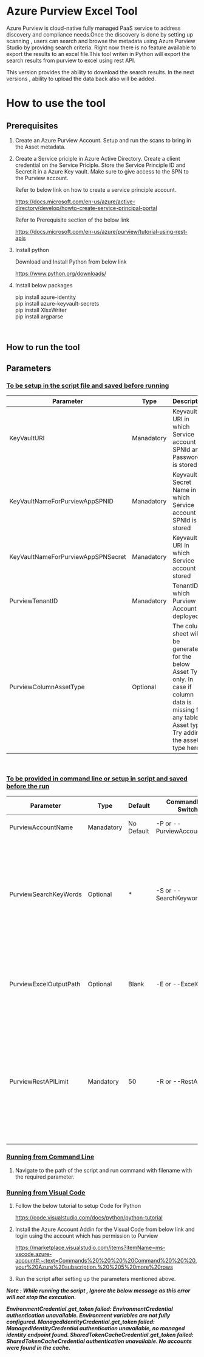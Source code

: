 # Azure Purview Excel Tool

Azure Purview is cloud-native fully managed PaaS service to address discovery and compliance needs.Once the discovery is done by setting up scanning , users can search and browse the metadata using Azure Purview Studio by providng search criteria. Right now there is no feature available to export the results to an excel file.This tool writen in Python will export the search results from purview to excel using rest API.

This version provides the ability to download the search results. In the next  versions , ability to upload the data back also will be added.

# How to use the tool
## Prerequisites

1) Create an Azure Purview Account. Setup and run the scans to bring in the Asset metadata.

2) Create a Service priciple in Azure Active Directory. Create a client credential on the Service Priciple. Store the Service Principle ID and Secret it in a Azure Key vault. Make sure to give access to the SPN to the Purview account.

    Refer to below link on how to create a service principle account.

    https://docs.microsoft.com/en-us/azure/active-directory/develop/howto-create-service-principal-portal


    Refer to Prerequisite section of the below link

    https://docs.microsoft.com/en-us/azure/purview/tutorial-using-rest-apis


3) Install python 

    Download and Install Python from below link

    https://www.python.org/downloads/

4) Install below packages

    pip install azure-identity<br/>
    pip install azure-keyvault-secrets<br/>
    pip install XlsxWriter<br/>
    pip install argparse

<br/>

## How to run the tool

## Parameters

### <ins>To be setup in the script file and saved before running</ins>

|Parameter|Type|Description|
|----------|----|-----------|
|KeyVaultURI|Manadatory|Keyvault URI in which Service account SPNId and Password is stored|
|KeyVaultNameForPurviewAppSPNID|Manadatory|Keyvault Secret Name in which Service account SPNId is stored|
|KeyVaultNameForPurviewAppSPNSecret|Manadatory|Keyvault URI in which Service account is stored|
|PurviewTenantID|Manadatory|TenantID in which Purview Account is deployed|
|PurviewColumnAssetType|Optional|The column sheet will be generated for the below Asset Type only. In case if column data is missing for any table Asset type , Try adding the asset type here.|

<br/>


### <ins>To be provided in command line or setup in script and saved before the run</ins>

|Parameter|Type|Default|CommandLine Switch                    |Description|
|----------|----|----|--------------|-----------|
|PurviewAccountName|Manadatory|No Default|-P or --PurviewAccountName|Purview Account Name|
|PurviewSearchKeyWords|Optional|*|-S or --SearchKeyword |Keywords to be searched. Mutiple Keywords can be provided comma seperated. Use * for search all.If left Blank , * will be used|
|PurviewExcelOutputPath|Optional|Blank|-E or --ExcelOutPath|Path in which Excel Output to be return. If left blank , Will be written to current path|
|PurviewRestAPILimit|Mandatory|50|-R or --RestAPILimit|This is API limit to send guids as bulk to get the entity details. Incase if the Entitites API is very slow or failing this can be made as a lower number.|

### <ins> Running from Command Line </ins>

1) Navigate to the path of the script and run command with filename with the required parameter.

### <ins> Running from Visual Code </ins>

1) Follow the below tutorial to setup Code for Python

    https://code.visualstudio.com/docs/python/python-tutorial

2) Install the Azure Account Addin for the Visual Code from below link and login using the account which has permission to Purview

    https://marketplace.visualstudio.com/items?itemName=ms-vscode.azure-account#:~:text=Commands%20%20%20%20Command%20%20%20,your%20Azure%20subscription.%20%205%20more%20rows

3) Run the script after setting up the parameters mentioned above.


***Note : While running the script , Ignore the below message as this error will not stop the execution.***

***EnvironmentCredential.get_token failed: EnvironmentCredential authentication unavailable. Environment variables are not fully configured.
ManagedIdentityCredential.get_token failed: ManagedIdentityCredential authentication unavailable, no managed identity endpoint found.
SharedTokenCacheCredential.get_token failed: SharedTokenCacheCredential authentication unavailable. No accounts were found in the cache.*** 


